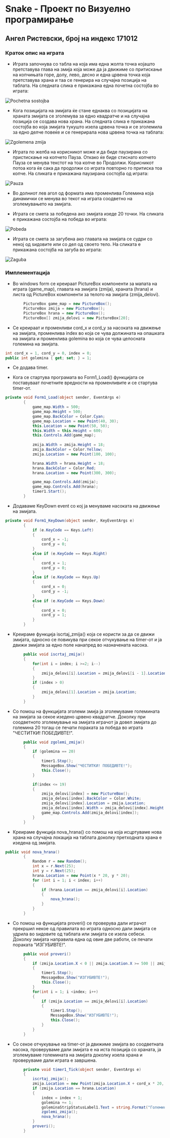 # Snake - Проект по Визуелно програмирање
## Ангел Ристевски, број на индекс 171012
### Краток опис на играта

- Играта започнува со табла на која има една жолта точка којашто претставува глава на змија која може да ја движиме со притискање на копчињата горе, долу, лево, десно и една црвена точка која претставува храна и таа се генерира на случајна позиција на таблата. На следната слика е прикажана една почетна состојба во играта:

![Pochetna sostojba](https://user-images.githubusercontent.com/48767427/176994848-82c7fb2d-6036-4441-8c08-c7369a07a1b7.png)

- Кога позицијата на змијата ќе стане еднаква со позицијата на храната змијата се зголемува за едно квадратче и на случајна позиција се создава нова храна. На следната слика е прикажана состојба во која змијата тукушто изела црвена точка и се зголемила за едно делче повеќе и се генерирала нова црвена точка на таблата:

![Zgolemena zmija](https://user-images.githubusercontent.com/48767427/176994851-6d5d480a-435f-48f5-a303-cf6d7c49d87b.png)

- Играта по желба на корисникот може и да биде паузирана со пристискање на копчето Пауза. Откако ќе биде стиснато копчето Пауза се менува текстот на тоа копче во Продолжи. Корисникот потоа кога ќе сака да продолжи со играта повторно го притиска тоа копче. На сликата е прикажана паузирана состојба од играта:

![Pauza](https://user-images.githubusercontent.com/48767427/176994842-54825499-12e6-4287-bf0b-66587c74c343.png)

- Во долниот лев агол од формата има променлива Големина која динамички се менува во текот на играта соодветно на зголемувањето на змијата.

- Играта се смета за победена ако змијата изеде 20 точки. На сликата е прикажана состојба на победа во играта:

![Pobeda](https://user-images.githubusercontent.com/48767427/176994845-eab14000-49c6-4342-bcc2-bfbf7f79e3c9.png)
 
- Играта се смета за загубена ако главата на змијата се судри со некој од ѕидовите или со дел од своето тело. На сликата е прикажана состојба на загуба во играта:

![Zaguba](https://user-images.githubusercontent.com/48767427/176994849-8d7df6c3-926b-4529-8c86-11d09e365172.png)


### Имплементација
- Во windows form се креираат PictureBox компоненти за мапата на играта (game_map), главата на змијата (zmija), храната (hrana) и листа од PictureBox компоненти за телото на змијата (zmija_delovi).
```C#
        PictureBox game_map = new PictureBox();
        PictureBox zmija = new PictureBox();
        PictureBox hrana = new PictureBox();
        PictureBox[] zmija_delovi = new PictureBox[20];
```
- Се креираат и променливи cord_x и cord_y за насоката на движење на змијата, променлива index во која се чува должината на опашката на змијата и променлива golemina во која се чува целосната големина на змијата.
```C#
int cord_x = 1, cord_y = 0, index = 0;
public int golemina { get; set; } = 1;
```

- Се додава timer.

- Кога се стартува програмата во Form1_Load() функцијата се поставуваат почетните вредности на променливите и се стартува timer-от.

```C#
private void Form1_Load(object sender, EventArgs e)
        {
            game_map.Width = 500;
            game_map.Height = 500;
            game_map.BackColor = Color.Cyan;
            game_map.Location = new Point(40, 30);
            this.Location = new Point(50, 50);
            this.Width = this.Height = 600;
            this.Controls.Add(game_map);
            
            zmija.Width = zmija.Height = 18;
            zmija.BackColor = Color.Yellow;
            zmija.Location = new Point(100, 100);

            hrana.Width = hrana.Height = 18;
            hrana.BackColor = Color.Red;
            hrana.Location = new Point(300, 300);

            game_map.Controls.Add(zmija);
            game_map.Controls.Add(hrana);
            timer1.Start();
        }
```

- Додаваме KeyDown event со кој ја менуваме насоката на движење на змијата.
```C#
private void Form1_KeyDown(object sender, KeyEventArgs e)
        {
            if (e.KeyCode == Keys.Left)
            {
                cord_x = -1;
                cord_y = 0;
            }
            else if (e.KeyCode == Keys.Right)
            {
                cord_x = 1;
                cord_y = 0;
            }
            else if (e.KeyCode == Keys.Up)
            {
                cord_x = 0;
                cord_y = -1;
            }
            else if (e.KeyCode == Keys.Down)
            {
                cord_x = 0;
                cord_y = 1;
            }
        }
```


- Креираме функција iscrtaj_zmija() која се користи за да се движи змијата, односно се повикува при секое отчукување на timer-от и ја движи змијата за едно поле нанапред во назначената насока.
```C#
        public void iscrtaj_zmija()
        {
            for(int i = index; i >=2; i--)
            {
                zmija_delovi[i].Location = zmija_delovi[i - 1].Location;
            }
            if (index > 0)
            {
                zmija_delovi[1].Location = zmija.Location;
            }
        }
```
- Со помош на функцијата зголеми змија ја зголемуваме големината на змијата за секое изедено црвено квадратче. Доколку при соодветното зголемување на змијата играчот ја довел змијата до големина 20 тогаш се печати пораката за победа во играта "ЧЕСТИТКИ! ПОБЕДИВТЕ!".
```C#
        public void zgolemi_zmija()
        {
            if (golemina == 20)
            {
                timer1.Stop();
                MessageBox.Show("ЧЕСТИТКИ! ПОБЕДИВТЕ!");
                this.Close();
            }

            if(index <= 19)
            {
                zmija_delovi[index] = new PictureBox();
                zmija_delovi[index].BackColor = Color.White;
                zmija_delovi[index].Location = zmija.Location;
                zmija_delovi[index].Width = zmija_delovi[index].Height = 18;
                game_map.Controls.Add(zmija_delovi[index]);
            }      
        }
```

- Креираме функција nova_hrana() со помош на која исцртуваме нова храна на случајна локација на таблата доколку претходната храна е изедена од змијата.
```C#
public void nova_hrana()
        {
            Random r = new Random();
            int x = r.Next(25);
            int y = r.Next(25);
            hrana.Location = new Point(x * 20, y * 20);
            for (int i = 1; i < index; i++)
            {
                if (hrana.Location == zmija_delovi[i].Location)
                {
                    nova_hrana();
                }
            }
        }
```

- Со помош на функцијата proveri() се проверува дали играчот прекршил некое од правилата во играта односно дали змијата се удрила во ѕидовите од таблата или змијата се изела себеси. Доколку змијaта направила една од овие две работи, се печати пораката "ИЗГУБИВТЕ!".
```C#
        public void proveri()
        {
            if (zmija.Location.X < 0 || zmija.Location.X >= 500 || zmija.Location.Y < 0 || zmija.Location.Y >= 500)
            {
                timer1.Stop();
                MessageBox.Show("ИЗГУБИВТЕ!");
                this.Close();
            }
            for(int i = 1; i <index; i++)
            {
                if (zmija.Location == zmija_delovi[i].Location)
                {
                    timer1.Stop();
                    MessageBox.Show("ИЗГУБИВТЕ!");
                    this.Close();
                }
            }
        }
```


- Со секое отчукување на timer-от ја движиме змијата во соодветната насока, проверуваме дали змијата е на иста позиција со храната, ја зголемуваме големината на змијата доколку изела храна и проверуваме дали играта е завршена.
```C#
        private void timer1_Tick(object sender, EventArgs e)
        {
            iscrtaj_zmija();
            zmija.Location = new Point(zmija.Location.X + cord_x * 20, zmija.Location.Y + cord_y * 20);
            if (zmija.Location == hrana.Location)
            {
                index = index + 1;
                golemina += 1;
                goleminaStripStatusLabel1.Text = string.Format("Големина: {0}", golemina);
                zgolemi_zmija();
                nova_hrana();
            }
            proveri();
        }
```
